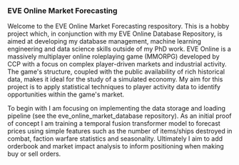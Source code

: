 ### EVE Online Market Forecasting

Welcome to the EVE Online Market Forecasting respository. This is a hobby project which, in conjunction with my EVE Online Database Repository, is aimed at developing my database management, machine learning engineering and data science skills outside of my PhD work. 
EVE Online is a massively multiplayer online roleplaying game (MMORPG) developed by CCP with a focus on complex player-driven markets and industrial activity. The game's structure, coupled with the public availability of rich historical data, makes it ideal for the study of a simulated economy.
My aim for this project is to apply statistical techniques to player activity data to identify opportunities within the game's market.

To begin with I am focusing on implementing the data storage and loading pipeline (see the eve_online_market_database repository). As an initial proof of concept I am training a temporal fusion transformer model to forecast prices using simple features such as the number of items/ships destroyed in combat, faction warfare statistics and seasonality.
Ultimately I aim to add orderbook and market impact analysis to inform positioning when making buy or sell orders.
